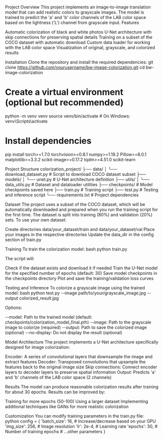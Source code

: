 Project Overview
This project implements an image-to-image translation model that can add realistic colors to grayscale images. The model is trained to predict the 'a' and 'b' color channels of the LAB color space based on the lightness ('L') channel from grayscale input.
Features

Automatic colorization of black and white photos
U-Net architecture with skip connections for preserving spatial details
Training on a subset of the COCO dataset with automatic download
Custom data loader for working with the LAB color space
Visualization of original, grayscale, and colorized results

Installation
Clone the repository and install the required dependencies:
git clone https://github.com/yourusername/bw-image-colorization.git
cd bw-image-colorization

# Create a virtual environment (optional but recommended)
python -m venv venv
source venv/bin/activate  # On Windows: venv\Scripts\activate

# Install dependencies
pip install torch>=1.7.0 torchvision>=0.8.1 numpy>=1.19.2 Pillow>=8.0.1 matplotlib>=3.3.2 scikit-image>=0.17.2 tqdm>=4.51.0 scikit-learn

Project Structure
colorization_project/
├── data/
│   └── download_dataset.py     # Script to download COCO dataset subset
├── models/
│   └── unet.py                 # U-Net architecture definition
├── utils/
│   └── data_utils.py           # Dataset and dataloader utilities
├── checkpoints/                # Model checkpoints saved here
├── train.py                    # Training script
├── test.py                     # Testing and inference script
└── requirements.txt            # Project dependencies

Dataset
The project uses a subset of the COCO dataset, which will be automatically downloaded and prepared when you run the training script for the first time. The dataset is split into training (80%) and validation (20%) sets.
To use your own dataset:

Create directories data/your_dataset/train and data/your_dataset/val
Place your images in the respective directories
Update the data_dir in the config section of train.py

Training
To train the colorization model:
bash
python train.py

The script will:

Check if the dataset exists and download it if needed
Train the U-Net model for the specified number of epochs (default: 30)
Save model checkpoints in the checkpoints directory
Plot and save the training/validation loss curves

Testing and Inference
To colorize a grayscale image using the trained model:
bash
python test.py --image path/to/your/grayscale_image.jpg --output colorized_result.jpg

Options:

--model: Path to the trained model (default: checkpoints/colorization_model_final.pth)
--image: Path to the grayscale image to colorize (required)
--output: Path to save the colorized image (optional)
--no-display: Do not display the result (optional)

Model Architecture
The project implements a U-Net architecture specifically designed for image colorization:

Encoder: A series of convolutional layers that downsample the image and extract features
Decoder: Transposed convolutions that upsample the features back to the original image size
Skip connections: Connect encoder layers to decoder layers to preserve spatial information
Output: Predicts 'a' and 'b' channels of the LAB color space (2 channels)

Results
The model can produce reasonable colorization results after training for about 30 epochs. Results can be improved by:

Training for more epochs (50-100)
Using a larger dataset
Implementing additional techniques like GANs for more realistic colorization

Customization
You can modify training parameters in the train.py file:
python
config = {
    'batch_size': 16,  # Increase/decrease based on your GPU
    'img_size': 256,   # Image resolution
    'lr': 2e-4,        # Learning rate
    'epochs': 30,      # Number of training epochs
    # ...other parameters
}
